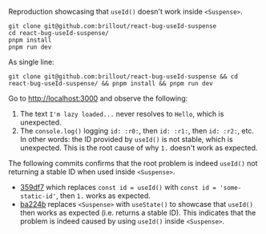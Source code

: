 Reproduction showcasing that `useId()` doesn't work inside `<Suspense>`.

```shell
git clone git@github.com:brillout/react-bug-useId-suspense
cd react-bug-useId-suspense/
pnpm install
pnpm run dev
```

As single line:

```shell
git clone git@github.com:brillout/react-bug-useId-suspense && cd react-bug-useId-suspense/ && pnpm install && pnpm run dev
```

Go to [http://localhost:3000](http://localhost:3000) and observe the following:

1. The text `I'm lazy loaded...` never resolves to `Hello`, which is unexpected.
2. The `console.log()` logging `id: :r0:`, then `id: :r1:`, then `id: :r2:`, etc. In other words: the ID provided by `useId()` is not stable, which is unexpected. This is the root cause of why `1.` doesn't work as expected.

The following commits confirms that the root problem is indeed `useId()` not returning a stable ID when used inside `<Suspense>`.

- [359df7](https://github.com/brillout/react-bug-useId-suspense/commit/c23996864fc759df23902fc44dd59c343e359df7) which replaces `const id = useId()` with `const id = 'some-static-id'`, then `1.` works as expected.
- [ba224b](https://github.com/brillout/react-bug-useId-suspense/commit/4fb4913021e9b1ed792a5fae5880791454ba224b) replaces `<Suspense>` with `useState()` to showcase that `useId()` then works as expected (i.e. returns a stable ID). This indicates that the problem is indeed caused by using `useId()` inside `<Suspense>`.
